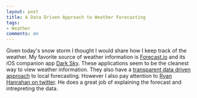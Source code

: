 ```yaml
---
layout: post
title: A Data Driven Approach to Weather Forecasting
tags: 
- Weather
comments: on
---
```

Given today's snow storm I thought I would share how I keep track of the weather. My favorite source of weather information is [Forecast.io](http://forecast.io) and its iOS companion app [Dark Sky](https://itunes.apple.com/us/app/dark-sky-weather-radar-hyperlocal/id517329357?mt=8&uo=4&at=11l74i). These applications seem to be the cleanest way to view weather information. They also have a [transparent data driven approach](http://forecast.io/raw/) to local forecasting. However I also pay attention to [Ryan Hanrahan on twitter](http://twitter.com/RyanHanrahan). He does a great job of explaining the forecast and intrepreting the data.